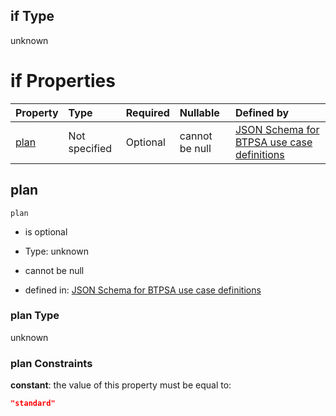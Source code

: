 ## if Type

unknown

# if Properties

| Property      | Type          | Required | Nullable       | Defined by                                                                                                                                                                                                                                  |
| :------------ | :------------ | :------- | :------------- | :------------------------------------------------------------------------------------------------------------------------------------------------------------------------------------------------------------------------------------------ |
| [plan](#plan) | Not specified | Optional | cannot be null | [JSON Schema for BTPSA use case definitions](btpsa-usecase-properties-services-items-allof-1-then-allof-87-then-allof-0-if-properties-plan.md "undefined#/properties/services/items/allOf/1/then/allOf/87/then/allOf/0/if/properties/plan") |

## plan



`plan`

*   is optional

*   Type: unknown

*   cannot be null

*   defined in: [JSON Schema for BTPSA use case definitions](btpsa-usecase-properties-services-items-allof-1-then-allof-87-then-allof-0-if-properties-plan.md "undefined#/properties/services/items/allOf/1/then/allOf/87/then/allOf/0/if/properties/plan")

### plan Type

unknown

### plan Constraints

**constant**: the value of this property must be equal to:

```json
"standard"
```
